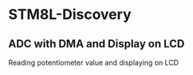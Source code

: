 # STM8L-Discovery

## ADC with DMA and Display on LCD
Reading potentiometer value and displaying on LCD
